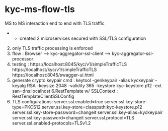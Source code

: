 # kyc-ms-flow-tls
MS to MS interaction end to end with TLS traffic


* * created 2 microservices secured with SSL/TLS configuration
2. only TLS traffic processing is enforced
3. flow :   Browser --> kyc-aggregator-ssl-client --> kyc-aggregator-ssl-processor
4. testing :
https://localhost:8045/kyc/v1/simpleTrafficTLS
https://localhost/kyc/v1/simpleTrafficTLS
https://localhost:8045/swagger-ui.html
5. generate crypto keypair cmd : 
keytool -genkeypair -alias kyckeypair -keyalg RSA -keysize 2048  -validity 365 -keystore kyc-keystore.p12  -ext san=dns:localhost
6.RestTemplate w/ SSLContext : RestTemplateClientSSLConfig
6. TLS configurations:
server.ssl.enabled=true
server.ssl.key-store-type=PKCS12
server.ssl.key-store=classpath:kyc-keystore.p12
server.ssl.key-store-password=changeit
server.ssl.key-alias=kyckeypair
server.ssl.key-password=changeit
server.ssl.protocol=TLS
server.ssl.enabled-protocols=TLSv1.2



